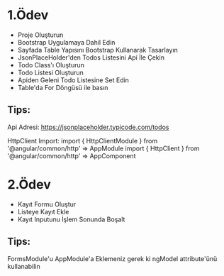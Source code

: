 # 1.Ödev
- Proje Oluşturun
- Bootstrap Uygulamaya Dahil Edin
- Sayfada Table Yapısını Bootstrap Kullanarak Tasarlayın
- JsonPlaceHolder'den Todos Listesini Api İle Çekin
- Todo Class'ı Oluşturun
- Todo Listesi Oluşturun
- Apiden Geleni Todo Listesine Set Edin
- Table'da For Döngüsü ile basın

## Tips:
Api Adresi: https://jsonplaceholder.typicode.com/todos

HttpClient Import:
import { HttpClientModule } from '@angular/common/http' => AppModule
import { HttpClient } from '@angular/common/http' => AppComponent

# 2.Ödev
- Kayıt Formu Oluştur
- Listeye Kayıt Ekle
- Kayıt Inputunu İşlem Sonunda Boşalt

## Tips:
FormsModule'u AppModule'a Eklemeniz gerek ki ngModel 
attribute'ünü kullanabilin